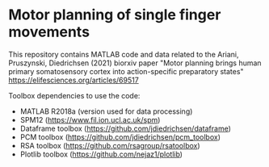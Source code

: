 # Motor planning of single finger movements
This repository contains MATLAB code and data related to the Ariani, Pruszynski, Diedrichsen (2021) biorxiv paper "Motor planning brings human primary somatosensory cortex into action-specific preparatory states" https://elifesciences.org/articles/69517  

Toolbox dependencies to use the code:      
  - MATLAB R2018a (version used for data processing)     
  - SPM12 (https://www.fil.ion.ucl.ac.uk/spm)     
  - Dataframe toolbox (https://github.com/jdiedrichsen/dataframe)     
  - PCM toolbox (https://github.com/jdiedrichsen/pcm_toolbox)     
  - RSA toolbox (https://github.com/rsagroup/rsatoolbox)     
  - Plotlib toolbox (https://github.com/nejaz1/plotlib)
